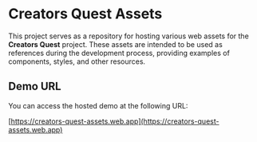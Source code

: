 # Creators Quest Assets

This project serves as a repository for hosting various web assets for the **Creators Quest** project. These assets are intended to be used as references during the development process, providing examples of components, styles, and other resources.

## Demo URL

You can access the hosted demo at the following URL:

[https://creators-quest-assets.web.app](https://creators-quest-assets.web.app)
